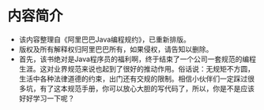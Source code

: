 # 内容简介

- 该内容整理自《阿里巴巴Java编程规约》，已重新排版。
- 版权及所有解释权归阿里巴巴所有，如果侵权，请告知以删除。
- 首先，该书绝对是Java程序员的福利啊，终于结束了一个公司一套规范的编程生涯。这对业界规范来说也起到了很好的推动作用。俗话说：无规矩不方圆，生活中各种法律道德的约束，出门还有交规的限制。相信小伙伴们一定踩过很多坑，有了这本规范手册，你可以放心大胆的写代码了，所以，你是不是应该好好学习一下呢？
